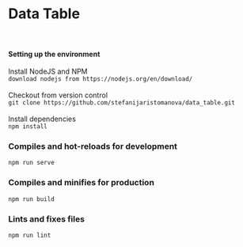 <h1>Data Table</h1>
<br>

#### Setting up the environment

Install NodeJS and NPM <br>
 `download nodejs from https://nodejs.org/en/download/`
<br><br>
Checkout from version control <br>
`git clone https://github.com/stefanijaristomanova/data_table.git`
<br><br>
Install dependencies <br>
`npm install`

### Compiles and hot-reloads for development
```
npm run serve
```

### Compiles and minifies for production
```
npm run build
```

### Lints and fixes files
```
npm run lint
```

 
 
